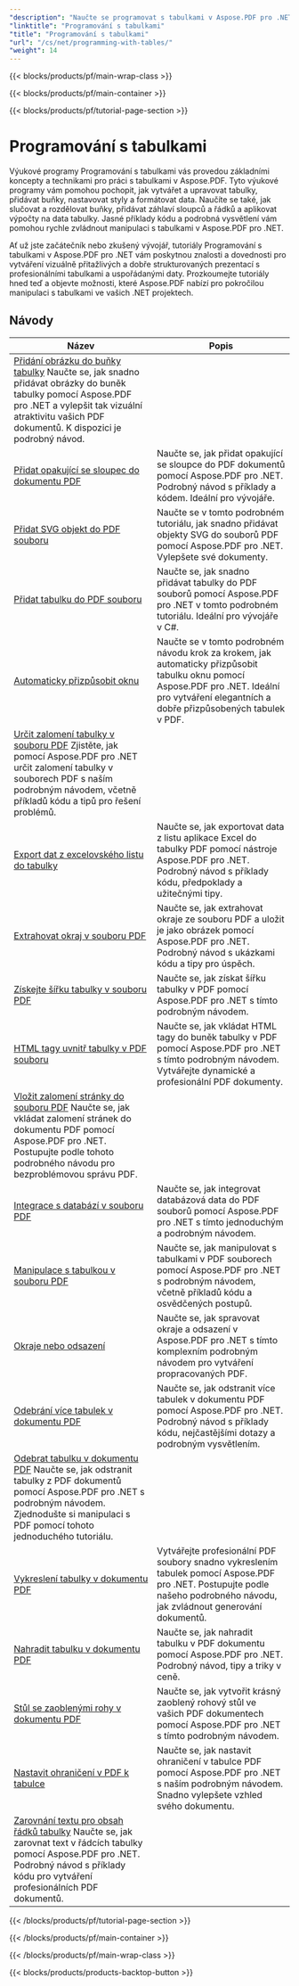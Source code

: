 ```yaml
---
"description": "Naučte se programovat s tabulkami v Aspose.PDF pro .NET s podrobnými návody."
"linktitle": "Programování s tabulkami"
"title": "Programování s tabulkami"
"url": "/cs/net/programming-with-tables/"
"weight": 14
---
```


{{< blocks/products/pf/main-wrap-class >}}

{{< blocks/products/pf/main-container >}}

{{< blocks/products/pf/tutorial-page-section >}}

# Programování s tabulkami

Výukové programy Programování s tabulkami vás provedou základními koncepty a technikami pro práci s tabulkami v Aspose.PDF. Tyto výukové programy vám pomohou pochopit, jak vytvářet a upravovat tabulky, přidávat buňky, nastavovat styly a formátovat data. Naučíte se také, jak slučovat a rozdělovat buňky, přidávat záhlaví sloupců a řádků a aplikovat výpočty na data tabulky. Jasné příklady kódu a podrobná vysvětlení vám pomohou rychle zvládnout manipulaci s tabulkami v Aspose.PDF pro .NET.

Ať už jste začátečník nebo zkušený vývojář, tutoriály Programování s tabulkami v Aspose.PDF pro .NET vám poskytnou znalosti a dovednosti pro vytváření vizuálně přitažlivých a dobře strukturovaných prezentací s profesionálními tabulkami a uspořádanými daty. Prozkoumejte tutoriály hned teď a objevte možnosti, které Aspose.PDF nabízí pro pokročilou manipulaci s tabulkami ve vašich .NET projektech.

## Návody
| Název | Popis |
| --- | --- | 
| [Přidání obrázku do buňky tabulky](./add-image-in-a-table-cell/) Naučte se, jak snadno přidávat obrázky do buněk tabulky pomocí Aspose.PDF pro .NET a vylepšit tak vizuální atraktivitu vašich PDF dokumentů. K dispozici je podrobný návod. |  
| [Přidat opakující se sloupec do dokumentu PDF](./add-repeating-column/) | Naučte se, jak přidat opakující se sloupce do PDF dokumentů pomocí Aspose.PDF pro .NET. Podrobný návod s příklady a kódem. Ideální pro vývojáře. |  
| [Přidat SVG objekt do PDF souboru](./add-svg-object/) | Naučte se v tomto podrobném tutoriálu, jak snadno přidávat objekty SVG do souborů PDF pomocí Aspose.PDF pro .NET. Vylepšete své dokumenty. |  
| [Přidat tabulku do PDF souboru](./add-table/) | Naučte se, jak snadno přidávat tabulky do PDF souborů pomocí Aspose.PDF pro .NET v tomto podrobném tutoriálu. Ideální pro vývojáře v C#. |  
| [Automaticky přizpůsobit oknu](./auto-fit-to-window/) | Naučte se v tomto podrobném návodu krok za krokem, jak automaticky přizpůsobit tabulku oknu pomocí Aspose.PDF pro .NET. Ideální pro vytváření elegantních a dobře přizpůsobených tabulek v PDF. |  
| [Určit zalomení tabulky v souboru PDF](./determine-table-break/) Zjistěte, jak pomocí Aspose.PDF pro .NET určit zalomení tabulky v souborech PDF s naším podrobným návodem, včetně příkladů kódu a tipů pro řešení problémů. |  
| [Export dat z excelovského listu do tabulky](./export-excel-worksheet-data-to-table/) | Naučte se, jak exportovat data z listu aplikace Excel do tabulky PDF pomocí nástroje Aspose.PDF pro .NET. Podrobný návod s příklady kódu, předpoklady a užitečnými tipy. |  
| [Extrahovat okraj v souboru PDF](./extract-border/) | Naučte se, jak extrahovat okraje ze souboru PDF a uložit je jako obrázek pomocí Aspose.PDF pro .NET. Podrobný návod s ukázkami kódu a tipy pro úspěch. |  
| [Získejte šířku tabulky v souboru PDF](./get-table-width/) | Naučte se, jak získat šířku tabulky v PDF pomocí Aspose.PDF pro .NET s tímto podrobným návodem. |  
| [HTML tagy uvnitř tabulky v PDF souboru](./html-tags-inside-table/) | Naučte se, jak vkládat HTML tagy do buněk tabulky v PDF pomocí Aspose.PDF pro .NET s tímto podrobným návodem. Vytvářejte dynamické a profesionální PDF dokumenty. |  
| [Vložit zalomení stránky do souboru PDF](./insert-page-break/) Naučte se, jak vkládat zalomení stránek do dokumentu PDF pomocí Aspose.PDF pro .NET. Postupujte podle tohoto podrobného návodu pro bezproblémovou správu PDF. |  
| [Integrace s databází v souboru PDF](./integrate-with-database/) | Naučte se, jak integrovat databázová data do PDF souborů pomocí Aspose.PDF pro .NET s tímto jednoduchým a podrobným návodem. |  
| [Manipulace s tabulkou v souboru PDF](./manipulate-table/) | Naučte se, jak manipulovat s tabulkami v PDF souborech pomocí Aspose.PDF pro .NET s podrobným návodem, včetně příkladů kódu a osvědčených postupů. |  
| [Okraje nebo odsazení](./margins-or-padding/) | Naučte se, jak spravovat okraje a odsazení v Aspose.PDF pro .NET s tímto komplexním podrobným návodem pro vytváření propracovaných PDF. |  
| [Odebrání více tabulek v dokumentu PDF](./remove-multiple-tables/) | Naučte se, jak odstranit více tabulek v dokumentu PDF pomocí Aspose.PDF pro .NET. Podrobný návod s příklady kódu, nejčastějšími dotazy a podrobným vysvětlením. |  
| [Odebrat tabulku v dokumentu PDF](./remove-table/) Naučte se, jak odstranit tabulky z PDF dokumentů pomocí Aspose.PDF pro .NET s podrobným návodem. Zjednodušte si manipulaci s PDF pomocí tohoto jednoduchého tutoriálu. |  
| [Vykreslení tabulky v dokumentu PDF](./render-table/) | Vytvářejte profesionální PDF soubory snadno vykreslením tabulek pomocí Aspose.PDF pro .NET. Postupujte podle našeho podrobného návodu, jak zvládnout generování dokumentů. |  
| [Nahradit tabulku v dokumentu PDF](./replace-table/) | Naučte se, jak nahradit tabulku v PDF dokumentu pomocí Aspose.PDF pro .NET. Podrobný návod, tipy a triky v ceně. |  
| [Stůl se zaoblenými rohy v dokumentu PDF](./rounded-corner-table/) | Naučte se, jak vytvořit krásný zaoblený rohový stůl ve vašich PDF dokumentech pomocí Aspose.PDF pro .NET s tímto podrobným návodem. |  
| [Nastavit ohraničení v PDF k tabulce](./set-border/) | Naučte se, jak nastavit ohraničení v tabulce PDF pomocí Aspose.PDF pro .NET s naším podrobným návodem. Snadno vylepšete vzhled svého dokumentu. |  
| [Zarovnání textu pro obsah řádků tabulky](./text-alignment-for-table-row-content/) Naučte se, jak zarovnat text v řádcích tabulky pomocí Aspose.PDF pro .NET. Podrobný návod s příklady kódu pro vytváření profesionálních PDF dokumentů. |  

{{< /blocks/products/pf/tutorial-page-section >}}

{{< /blocks/products/pf/main-container >}}

{{< /blocks/products/pf/main-wrap-class >}}

{{< blocks/products/products-backtop-button >}}